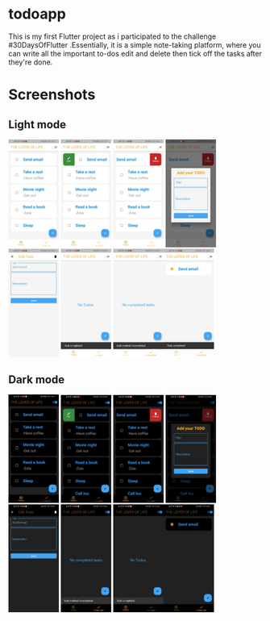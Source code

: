 # todoapp

This is my first Flutter project as i participated to the challenge #30DaysOfFlutter .Essentially, it is a simple note-taking platform, where you can write all the important to-dos edit and delete  then  tick off the tasks after they're done.

# Screenshots
## Light mode
 <img src="screenshots/light_mode1.jpg" width="100px">  <img src="screenshots/light_mode6.jpg" width="100px">  <img src="screenshots/light_mode2.jpg" width="100px"> <img src="screenshots/light_mode8.jpg" width="100px"> <img src="screenshots/light_mode4.jpg" width="100px"> <img src="screenshots/light_mode7.jpg" width="100px"> <img src="screenshots/light_mode3.jpg" width="100px"><img src="screenshots/light_mode5.jpg" width="100px">
## Dark mode 
 <img src="screenshots/dark_mode1.jpg" width="100px">  <img src="screenshots/dark_mode8.jpg" width="100px">  <img src="screenshots/dark_mode4.jpg" width="100px"> <img src="screenshots/dark_mode3.jpg" width="100px"> <img src="screenshots/dark_mode6.jpg" width="100px"> <img src="screenshots/dark_mode5.jpg" width="100px"> <img src="screenshots/dark_mode2.jpg" width="100px"><img src="screenshots/dark_mode7.jpg" width="100px">

